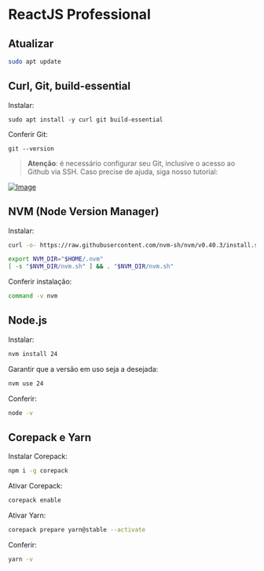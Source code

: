 # ReactJS Professional

## Atualizar 

```bash
sudo apt update
```

## Curl, Git, build-essential

Instalar:

```
sudo apt install -y curl git build-essential
```

Conferir Git:

```
git --version
```

> **Atenção**: é necessário configurar seu Git, inclusive o acesso ao Github via SSH. Caso precise de ajuda, siga nosso tutorial:

[![Image](https://img.youtube.com/vi/_hZf1teRFNg/mqdefault.jpg "Vídeo no Youtube")](https://youtu.be/_hZf1teRFNg)


## NVM (Node Version Manager)

Instalar:

```bash
curl -o- https://raw.githubusercontent.com/nvm-sh/nvm/v0.40.3/install.sh | bash
```

```bash
export NVM_DIR="$HOME/.nvm"
[ -s "$NVM_DIR/nvm.sh" ] && . "$NVM_DIR/nvm.sh"
```

Conferir instalação:

```bash
command -v nvm
```

## Node.js

Instalar:

```bash
nvm install 24
```

Garantir que a versão em uso seja a desejada:

```bash
nvm use 24
```

Conferir:

```bash
node -v
```

## Corepack e Yarn

Instalar Corepack:

```bash
npm i -g corepack
```

Ativar Corepack:

```bash
corepack enable
```

Ativar Yarn:

```bash
corepack prepare yarn@stable --activate
```

Conferir:

```bash
yarn -v
```

